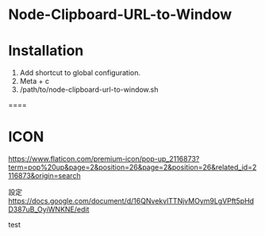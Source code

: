 # Node-Clipboard-URL-to-Window


# Installation

1. Add shortcut to global configuration.
2. Meta + c
3. /path/to/node-clipboard-url-to-window.sh

====

# ICON
https://www.flaticon.com/premium-icon/pop-up_2116873?term=pop%20up&page=2&position=26&page=2&position=26&related_id=2116873&origin=search

設定
https://docs.google.com/document/d/16QNvekvlTTNjvMOym9LgVPft5pHdD387uB_OyiWNKNE/edit


test